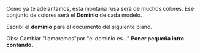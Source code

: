 Como ya te adelantamos, esta montaña rusa será de muchos colores. Ese conjunto de colores será el **Dominio** de cada modelo. 

Escribí el **dominio** para el documento del siguiente plano. 

Obs: Cambiar "llamaremos"por "el dominio es..."
**Poner pequeña intro contando.**